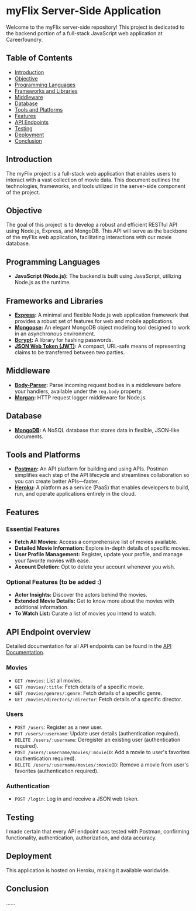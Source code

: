 # myFlix Server-Side Application

Welcome to the myFlix server-side repository! This project is dedicated to the backend portion of a full-stack JavaScript web application at Careerfoundry.

## Table of Contents

- [Introduction](#introduction)
- [Objective](#objective)
- [Programming Languages](#programming-languages)
- [Frameworks and Libraries](#frameworks-and-libraries)
- [Middleware](#middleware)
- [Database](#database)
- [Tools and Platforms](#tools-and-platforms)
- [Features](#features)
- [API Endpoints](#api-endpoints)
- [Testing](#testing)
- [Deployment](#deployment)
- [Conclusion](#conclusion)

## Introduction

The myFlix project is a full-stack web application that enables users to interact with a vast collection of movie data. This document outlines the technologies, frameworks, and tools utilized in the server-side component of the project.

## Objective

The goal of this project is to develop a robust and efficient RESTful API using Node.js, Express, and MongoDB. This API will serve as the backbone of the myFlix web application, facilitating interactions with our movie database.

## Programming Languages

- **JavaScript (Node.js):** The backend is built using JavaScript, utilizing Node.js as the runtime.

## Frameworks and Libraries

- **[Express](https://expressjs.com/):** A minimal and flexible Node.js web application framework that provides a robust set of features for web and mobile applications.
- **[Mongoose](https://mongoosejs.com/):** An elegant MongoDB object modeling tool designed to work in an asynchronous environment.
- **[Bcrypt](https://www.npmjs.com/package/bcrypt):** A library for hashing passwords.
- **[JSON Web Token (JWT)](https://jwt.io/):** A compact, URL-safe means of representing claims to be transferred between two parties.

## Middleware

- **[Body-Parser](https://www.npmjs.com/package/body-parser):** Parse incoming request bodies in a middleware before your handlers, available under the `req.body` property.
- **[Morgan](https://www.npmjs.com/package/morgan):** HTTP request logger middleware for Node.js.

## Database

- **[MongoDB](https://www.mongodb.com/):** A NoSQL database that stores data in flexible, JSON-like documents.

## Tools and Platforms

- **[Postman](https://www.postman.com/):** An API platform for building and using APIs. Postman simplifies each step of the API lifecycle and streamlines collaboration so you can create better APIs—faster.
- **[Heroku](https://www.heroku.com/):** A platform as a service (PaaS) that enables developers to build, run, and operate applications entirely in the cloud.

## Features

### Essential Features

- **Fetch All Movies:** Access a comprehensive list of movies available.
- **Detailed Movie Information:** Explore in-depth details of specific movies.
- **User Profile Management:** Register, update your profile, and manage your favorite movies with ease.
- **Account Deletion:** Opt to delete your account whenever you wish.

### Optional Features (to be added :)

- **Actor Insights:** Discover the actors behind the movies.
- **Extended Movie Details:** Get to know more about the movies with additional information.
- **To Watch List:** Curate a list of movies you intend to watch.

## API Endpoint overview

Detailed documentation for all API endpoints can be found in the [API Documentation](./public/documentation.html).

### Movies

- `GET /movies`: List all movies.
- `GET /movies/:title`: Fetch details of a specific movie.
- `GET /movies/genres/:genre`: Fetch details of a specific genre.
- `GET /movies/directors/:director`: Fetch details of a specific director.

### Users

- `POST /users`: Register as a new user.
- `PUT /users/:username`: Update user details (authentication required).
- `DELETE /users/:username`: Deregister an existing user (authentication required).
- `POST /users/:username/movies/:movieID`: Add a movie to user's favorites (authentication required).
- `DELETE /users/:username/movies/:movieID`: Remove a movie from user's favorites (authentication required).

### Authentication

- `POST /login`: Log in and receive a JSON web token.

## Testing

I made certain that every API endpoint was tested with Postman, confirming functionality, authentication, authorization, and data accuracy.

## Deployment

This application is hosted on Heroku, making it available worldwide.

## Conclusion

......
